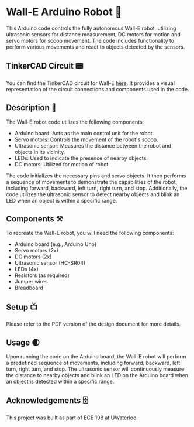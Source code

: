 # Wall-E Arduino Robot 🤖

This Arduino code controls the fully autonomous Wall-E robot, utilizing ultrasonic sensors for distance measurement, DC motors for motion and servo motors for scoop movement. The code includes functionality to perform various movements and react to objects detected by the sensors.

## TinkerCAD Circuit 📟

You can find the TinkerCAD circuit for Wall-E [here](https://www.tinkercad.com/things/hlpbCUQ0bUz-wall-e-circuit/editel). It provides a visual representation of the circuit connections and components used in the code.

## Description 📝

The Wall-E robot code utilizes the following components:

- Arduino board: Acts as the main control unit for the robot.
- Servo motors: Controls the movement of the robot's scoop.
- Ultrasonic sensor: Measures the distance between the robot and objects in its vicinity.
- LEDs: Used to indicate the presence of nearby objects.
- DC motors: Utilized for motion of robot.

The code initializes the necessary pins and servo objects. It then performs a sequence of movements to demonstrate the capabilities of the robot, including forward, backward, left turn, right turn, and stop. Additionally, the code utilizes the ultrasonic sensor to detect nearby objects and blink an LED when an object is within a specific range.

## Components ⚒️

To recreate the Wall-E robot, you will need the following components:

- Arduino board (e.g., Arduino Uno)
- Servo motors (2x)
- DC motors (2x)
- Ultrasonic sensor (HC-SR04)
- LEDs (4x)
- Resistors (as required)
- Jumper wires
- Breadboard

## Setup 📺
Please refer to the PDF version of the design document for more details.

## Usage 🌒

Upon running the code on the Arduino board, the Wall-E robot will perform a predefined sequence of movements, including forward, backward, left turn, right turn, and stop. The ultrasonic sensor will continuously measure the distance to nearby objects and blink an LED on the Arduino board when an object is detected within a specific range.

## Acknowledgements 🗄️

This project was built as part of ECE 198 at UWaterloo.
